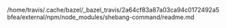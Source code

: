 /home/travis/.cache/bazel/_bazel_travis/2a64cf83a87a03ca94c0172492a5bfea/external/npm/node_modules/shebang-command/readme.md